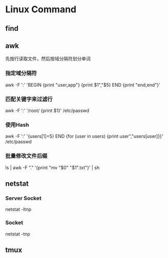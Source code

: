 # Linux Command

## find

## awk
先按行读取文件，然后按域分隔符划分单词

### 指定域分隔符
awk -F ':' 'BEGIN {print "user,app"} {print $1","$5} END {print "end,end"}'

### 匹配关键字来过滤行
awk -F ':' '/root/ {print $1}' /etc/passwd

### 使用Hash
awk -F ':' '{users[$1]=$5} END {for (user in users) {print user","users[user]}}' /etc/passwd

### 批量修改文件后缀
ls | awk -F "." '{print "mv "$0" "$1".txt"}' | sh

## netstat
### Server Socket
netstat -ltnp

### Socket
netstat -tnp

## tmux


